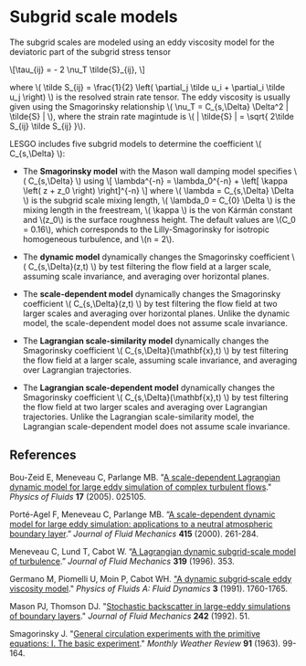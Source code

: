 # Subgrid scale models
The subgrid scales are modeled using an eddy viscosity model for the deviatoric
part of the subgrid stress tensor

\\[\tau_{ij} = - 2 \nu_T \tilde{S}_{ij}, \\]

where \\( \tilde S_{ij} = \frac{1}{2} \left( \partial_j \tilde u_i + \partial_i
\tilde u_j \right) \\) is the resolved strain rate tensor. The eddy viscosity is
usually given using the Smagorinsky relationship \\( \nu_T = C_{s,\Delta}
\Delta^2  \| \tilde{S} \| \\), where the strain rate magintude is
\\( \| \tilde{S} \| = \sqrt{ 2\tilde S_{ij} \tilde S_{ij} }\\).

LESGO includes five subgrid models to determine the coefficient
\\( C_{s,\Delta} \\):

* The **Smagorinsky model** with the Mason wall damping model specifies
\\( C_{s,\Delta} \\) using
\\[ \lambda^{-n} = \lambda_0^{-n} + \left[ \kappa \left( z + z_0 \right)
\right]^{-n}  \\]
where \\( \lambda = C_{s,\Delta} \Delta \\) is the subgrid scale mixing length,
\\( \lambda_0 = C_{0} \Delta \\) is the mixing length in the freestream,
\\( \kappa \\) is the von Kármán constant and \\(z_0\\) is the surface roughness
height. The default values are \\(C_0 = 0.16\\), which corresponds to the
Lilly-Smagorinsky for isotropic homogeneous turbulence, and \\(n = 2\\).

* The **dynamic model** dynamically changes the Smagorinsky coefficient
\\( C_{s,\Delta}(z,t) \\) by test filtering the flow field at a larger scale,
assuming scale invariance, and averaging over horizontal planes.

* The **scale-dependent model** dynamically changes the Smagorinsky coefficient
\\( C_{s,\Delta}(z,t) \\) by test filtering the flow field at two larger scales
 and averaging over horizontal planes. Unlike the dynamic model, the
 scale-dependent model does not assume scale invariance.

* The **Lagrangian scale-similarity model** dynamically changes the Smagorinsky
coefficient \\( C_{s,\Delta}(\mathbf{x},t) \\) by test filtering the flow field
at a larger scale, assuming scale invariance, and averaging over Lagrangian
trajectories.

* The **Lagrangian scale-dependent model** dynamically changes the Smagorinsky
coefficient \\( C_{s,\Delta}(\mathbf{x},t) \\) by test filtering the flow field at two
larger scales and averaging over Lagrangian trajectories. Unlike the Lagrangian
scale-similarity  model, the Lagrangian scale-dependent model does not assume
scale invariance.

## References
Bou-Zeid E, Meneveau C, Parlange MB. "[A scale-dependent Lagrangian dynamic model
for large eddy simulation of complex turbulent flows](http://dx.doi.org/10.1063/1.1839152)."
*Physics of Fluids* **17** (2005). 025105.

Porté-Agel F, Meneveau C, Parlange MB. “[A scale-dependent dynamic model for large eddy simulation: applications to a neutral atmospheric boundary layer](https://doi.org/10.1017/S0022112000008776).” *Journal of Fluid Mechanics* **415** (2000). 261-284.

Meneveau C, Lund T, Cabot W. “[A Lagrangian dynamic subgrid-scale model of turbulence](https://doi.org/10.1017/S0022112096007379).” *Journal of Fluid Mechanics* **319** (1996). 353.

Germano M, Piomelli U, Moin P, Cabot WH. ["A dynamic subgrid‐scale eddy viscosity model](https://doi.org/10.1063/1.857955)." *Physics of Fluids A: Fluid Dynamics* **3**  (1991). 1760-1765.

Mason PJ, Thomson DJ. "[Stochastic backscatter in large-eddy simulations of boundary layers](https://doi.org/10.1017/S0022112092002271)." *Journal of Fluid Mechanics* **242** (1992). 51.

Smagorinsky J. "[General circulation experiments with the primitive equations: I. The basic experiment](http://journals.ametsoc.org/doi/abs/10.1175/1520-0493%281963%29091%3C0099%3AGCEWTP%3E2.3.CO%3B2)."
 *Monthly Weather Review* **91** (1963). 99-164.

